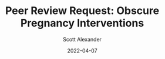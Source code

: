 ---
layout: podcast
title: "Peer Review Request: Obscure Pregnancy Interventions"
author: Scott Alexander
description: https://astralcodexten.substack.com/p/peer-review-request-obscure-pregnancy
date: 2022-04-07
length: 37192
duration: 9
guid: peer-review-request-obscure-pregnancy
---